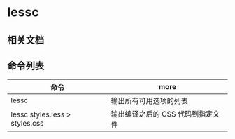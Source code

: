 # lessc

## 相关文档

## 命令列表

| 命令                             | more                |
|--------------------------------|---------------------|
| lessc                          | 输出所有可用选项的列表         |
| lessc styles.less > styles.css | 输出编译之后的 CSS 代码到指定文件 |


